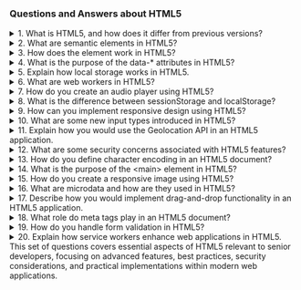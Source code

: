 ### Questions and Answers about HTML5
<details>
  <summary>
1. What is HTML5, and how does it differ from previous versions?
  </summary>
Answer: HTML5 is the latest version of the Hypertext Markup Language, designed to improve the language with new features like semantic elements, native multimedia support (audio and video), and enhanced APIs for better web application development. Unlike previous versions, HTML5 eliminates the need for plugins for multimedia and provides better support for mobile devices.
</details>
<details>
  <summary>
2. What are semantic elements in HTML5?
  </summary>
Answer: Semantic elements are HTML5 tags that clearly describe their meaning to both the browser and the developer. Examples include &#60;header>, &#60;footer>, &#60;article>, &#60;section>, and &#60;nav>. These elements improve accessibility and SEO by providing context to the content.
</details>
  <details>
    <summary>      
3. How does the <canvas> element work in HTML5?
    </summary>
Answer: The &#60;canvas> element allows for dynamic, scriptable rendering of 2D shapes and bitmap images. It provides a drawing surface that can be manipulated using JavaScript, enabling graphics, animations, and games to be created directly in the browser.
  </details>
<details>
  <summary>
4. What is the purpose of the data-* attributes in HTML5?
  </summary>
Answer: The data-* attributes allow developers to store custom data directly on HTML elements. They provide a way to embed additional information without affecting the document structure or requiring additional JavaScript objects.
</details>
<details>
  <summary>
5. Explain how local storage works in HTML5.    
  </summary>
Answer: Local storage provides a way to store key-value pairs in a web browser with no expiration time. Data stored in local storage persists even after the browser is closed, allowing for offline capabilities and faster access to frequently used data.
</details>
<details>
  <summary>
6. What are web workers in HTML5?
  </summary>
Answer: Web workers allow for background scripts to run concurrently with the main execution thread of a web application. This enables multi-threading capabilities in JavaScript, allowing developers to perform tasks without blocking the user interface.
</details>
<details>
  <summary>
7. How do you create an audio player using HTML5?
  </summary>
Answer: You can create an audio player using the &#60;audio> tag with controls enabled. For example:
<code>
&#60;audio controls>
  &#60;source src="audiofile.mp3" type="audio/mpeg">
  Your browser does not support the audio element.
&#60;/audio>
</code></details>
<details>
  <summary>
8. What is the difference between sessionStorage and localStorage?
  </summary>
Answer: Both sessionStorage and localStorage store data as key-value pairs, but sessionStorage is limited to the duration of a page session (data is lost when the tab is closed), while localStorage persists until explicitly deleted.
</details>
  <details>
    <summary>
9. How can you implement responsive design using HTML5?
    </summary>
Answer: Responsive design can be implemented using the &#60;meta name="viewport"> tag to control layout on mobile browsers. Additionally, CSS media queries can be used alongside semantic HTML5 elements to adapt styles based on screen size.
  </details>
  <details>
    <summary>      
10. What are some new input types introduced in HTML5?
    </summary>
Answer: HTML5 introduced several new input types such as date, time, email, url, range, and color. These types enhance form usability by providing appropriate controls for user input.
  </details>
  <details>
    <summary>      
  11. Explain how you would use the Geolocation API in an HTML5 application.
    </summary>
Answer: The Geolocation API allows web applications to access the geographical location of a device. You can use it by calling navigator.geolocation.getCurrentPosition() which retrieves the user's current position if they grant permission.
  </details>
    <details>
    <summary>      
  12. What are some security concerns associated with HTML5 features?
    </summary>
Answer: Security concerns include risks associated with local storage (e.g., XSS attacks), cross-origin resource sharing (CORS) issues with APIs, and potential exposure of sensitive data through improperly managed web workers or service workers.
  </details>
  <details>
    <summary>      
  13. How do you define character encoding in an HTML5 document?
    </summary>
Answer: In HTML5, character encoding is defined using a &#60;meta> tag within the &#60;head> section:
xml
&#60;meta charset="UTF-8">
  </details>
  <details>
    <summary>
      14. What is the purpose of the &#60;main> element in HTML5?
    </summary>
Answer: The &#60;main> elemen t represents the main content area of a document, which is directly related to or expands upon its central topic or functionality. There should only be one &#60;main> element per document.
  </details>
  <details>
    <summary>      
  15. How do you create a responsive image using HTML5?
    </summary>
Answer: You can create responsive images by using CSS properties like max-width: 100%; along with the <img> tag or by utilizing the &#60;picture> element for different resolutions:
xml
&#60;img src="image.jpg" alt="Description" style="max-width: 100%;">
  </details>
  <details>
    <summary>      
  16. What are microdata and how are they used in HTML5?
    </summary>
Answer: Microdata is a specification that allows you to nest metadata within existing content on web pages, enhancing SEO by providing structured data that search engines can understand better. It uses attributes like itemscope, itemtype, and itemprop.
  </details>
  <details>
    <summary>      
  17. Describe how you would implement drag-and-drop functionality in an HTML5 application.
    </summary>
Answer: Drag-and-drop functionality can be implemented using native JavaScript events such as dragstart, dragover, and drop. You set up event listeners on draggable elements and define what happens during each event.
  </details>
  <details>
    <summary>      
  18. What role do meta tags play in an HTML5 document?
    </summary>
Answer: Meta tags provide metadata about an HTML document, including character set declarations, viewport settings for responsive design, descriptions for SEO, and instructions for browsers regarding caching or content types.
  </details>
  <details>
    <summary>      
  19. How do you handle form validation in HTML5?
    </summary>
Answer: HTML5 provides built-in form validation features through attributes like required, pattern, minlength, and others that automatically validate user input before submission without needing additional JavaScript.
  </details>
  <details>
    <summary>      
  20. Explain how service workers enhance web applications in HTML5.
    </summary>
Answer: Service workers act as a proxy between web applications and networks, enabling features like offline capabilities, background syncs, push notifications, and caching strategies that improve performance and reliability even when offline.
  </details>
This set of questions covers essential aspects of HTML5 relevant to senior developers, focusing on advanced features, best practices, security considerations, and practical implementations within modern web applications.
